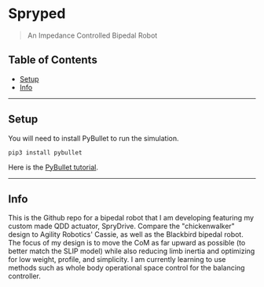 # Spryped

> An Impedance Controlled Bipedal Robot

## Table of Contents

- [Setup](#setup)
- [Info](#info)

---

## Setup

You will need to install PyBullet to run the simulation. 

```shell
pip3 install pybullet

```

Here is the [PyBullet tutorial](https://docs.google.com/document/d/10sXEhzFRSnvFcl3XxNGhnD4N2SedqwdAvK3dsihxVUA/edit#heading=h.2ye70wns7io3).

---

## Info

This is the Github repo for a bipedal robot that I am developing featuring my custom made QDD actuator, SpryDrive. Compare the "chickenwalker" design to Agility Robotics' Cassie, as well as the Blackbird bipedal robot. The focus of my design is to move the CoM as far upward as possible (to better match the SLIP model) while also reducing limb inertia and optimizing for low weight, profile, and simplicity. I am currently learning to use methods such as whole body operational space control for the balancing controller. 
